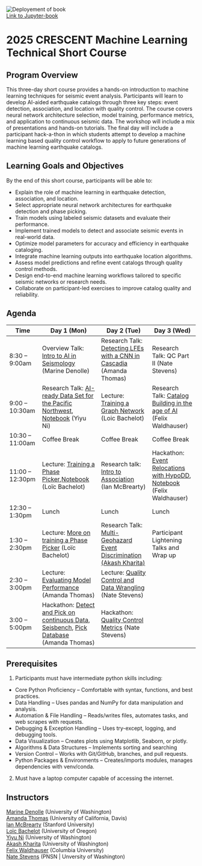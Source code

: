 ![Deployement of book](../../actions/workflows/deploy-book.yml/badge.svg)  
[Link to Jupyter-book](https://cascadiaquakes.github.io/2025_ML_TSC/)

# 2025 CRESCENT Machine Learning Technical Short Course

## Program Overview
This three-day short course provides a hands-on introduction to machine learning techniques for seismic event analysis. Participants will learn to develop AI-aided earthquake catalogs through three key steps: event detection, association, and location with quality control. The course covers neural network architecture selection, model training, performance metrics, and application to continuous seismic data. The workshop will include a mix of presentations and hands-on tutorials.  The final day will include a participant hack-a-thon in which students attempt to develop a machine learning based quality control workflow to apply to future generations of machine learning earthquake catalogs.

## Learning Goals and Objectives

By the end of this short course, participants will be able to: 

- Explain the role of machine learning in earthquake detection, association, and location. 
- Select appropriate neural network architectures for earthquake detection and phase picking. 
- Train models using labeled seismic datasets and evaluate their performance. 
- Implement trained models to detect and associate seismic events in real-world data. 
- Optimize model parameters for accuracy and efficiency in earthquake cataloging. 
- Integrate machine learning outputs into earthquake location algorithms. 
- Assess model predictions and refine event catalogs through quality control methods. 
- Design end-to-end machine learning workflows tailored to specific seismic networks or research needs. 
- Collaborate on participant-led exercises to improve catalog quality and reliability. 

##  Agenda

| Time             | Day 1 (Mon)                           | Day 2 (Tue)                             | Day 3 (Wed)                              |
|------------------|----------------------------------------|------------------------------------------|-------------------------------------------|
| 8:30 – 9:00am    | Overview Talk: [Intro to AI in Seismology](./slides/slides.pdf) (Marine Denolle) | Research Talk: [Detecting LFEs with a CNN in Cascadia](./slides/lfe_cascadia.pdf) (Amanda Thomas)   | Research Talk: QC Part II (Nate Stevens)       |
| 9:00 – 10:30am   | Research Talk: [AI-ready Data Set for the Pacific Northwest](./slides/ml_pnw_dataset.pdf), [Notebook](https://cascadiaquakes.github.io/2025_ML_TSC/notebooks/niyiyu/curated_pnw_dataset_seisbench.html) (Yiyu Ni) | Lecture: [Training a Graph Network](./slides/gnn_introduction.pdf) (Loic Bachelot)            | Research Talk: [Catalog Building in the age of AI](./slides/eq_catalogs.pdf) (Felix Waldhauser)             |
| 10:30 – 11:00am  | Coffee Break                          | Coffee Break | Coffee Break                               |
| 11:00 – 12:30pm  | Lecture: [Training a Phase Picker](./slides/unet.pdf),[Notebook](https://cascadiaquakes.github.io/2025_ML_TSC/notebooks/Loic/UNet/make_unet_annotated.html) (Loïc Bachelot) |  Research talk: [Intro to Association](./slides/association.pdf) (Ian McBrearty)  | Hackathon: [Event Relocations with HypoDD](./slides/dd_relocation.pdf), [Notebook](https://cascadiaquakes.github.io/2025_ML_TSC/notebooks/Felix/run_hypoDD_plot.html) (Felix Waldhauser)      |
| 12:30 – 1:30pm   | Lunch                                 | Lunch   | Lunch                                      |
| 1:30 – 2:30pm    | Lecture: [More on training a Phase Picker](https://cascadiaquakes.github.io/2025_ML_TSC/notebooks/Loic/UNet/make_unet_annotated.html)  (Loïc Bachelot)                   		| Research Talk: [Multi-Geohazard Event Discrimination (Akash Kharita)](./slides/discrimination.pdf)                | Participant Lightening Talks and Wrap up     |
| 2:30 – 3:00pm    | Lecture: [Evaluating Model Performance](https://cascadiaquakes.github.io/2025_ML_TSC/notebooks/Amanda/unet_performance_metrics.html) (Amanda Thomas)                      | Lecture: [Quality Control and Data Wrangling](https://cascadiaquakes.github.io/2025_ML_TSC/notebooks/Nate/waveform_qc.html) (Nate Stevens)                 |                                           |
| 3:00 – 5:00pm    | Hackathon: [Detect and Pick on continuous Data](https://cascadiaquakes.github.io/2025_ML_TSC/notebooks/Amanda/apply_unet.html), [Seisbench](https://cascadiaquakes.github.io/2025_ML_TSC/notebooks/Amanda/seisbench.html), [Pick Database](https://cascadiaquakes.github.io/2025_ML_TSC/notebooks/Amanda/pickdb.html) (Amanda Thomas)     							| Hackathon: [Quality Control Metrics](https://cascadiaquakes.github.io/2025_ML_TSC/notebooks/Nate/catalog_management.html) (Nate Stevens)     |                                           |


## Prerequisites  

1. Participants must have intermediate python skills including: 

- Core Python Proficiency – Comfortable with syntax, functions, and best practices. 
- Data Handling – Uses pandas and NumPy for data manipulation and analysis. 
- Automation & File Handling – Reads/writes files, automates tasks, and web scrapes with requests. 
- Debugging & Exception Handling – Uses try-except, logging, and debugging tools. 
- Data Visualization – Creates plots using Matplotlib, Seaborn, or plotly. 
- Algorithms & Data Structures – Implements sorting and searching 
- Version Control – Works with Git/GitHub, branches, and pull requests. 
- Python Packages & Environments – Creates/imports modules, manages dependencies with venv/conda.

2. Must have a laptop computer capable of accessing the internet. 


## Instructors

[Marine Denolle](https://denolle-lab.github.io/) (University of Washington)<br>
[Amanda Thomas](https://amtseismo.github.io/) (University of California, Davis)<br>
[Ian McBrearty](https://www.researchgate.net/profile/Ian-Mcbrearty) (Stanford University)<br>
[Loïc Bachelot](https://loicbachelot.github.io/) (University of Oregon)<br>
[Yiyu Ni](https://niyiyu.github.io/) (University of Washington)<br>
[Akash Kharita](https://sites.google.com/view/akashkharita/home) (University of Washington)<br>
[Felix Waldhauser](https://www.ldeo.columbia.edu/~felixw/) (Columbia University)<br>
[Nate Stevens](https://www.researchgate.net/profile/Nathan-Stevens-3) (PNSN | Unversity of Washington)<br>

